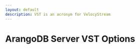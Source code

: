 ```yaml
---
layout: default
description: VST is an acronym for VelocyStream
---
```

# ArangoDB Server VST Options

